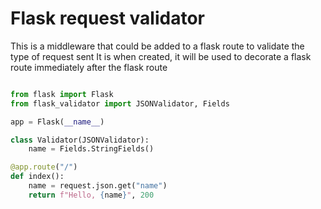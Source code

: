 # Flask request validator

This is a middleware that could be added to a flask route to validate the type of request sent
It is when created, it will be used to decorate a flask route immediately after the flask route

```python

from flask import Flask
from flask_validator import JSONValidator, Fields

app = Flask(__name__)

class Validator(JSONValidator):
    name = Fields.StringFields()

@app.route("/")
def index():
    name = request.json.get("name")
    return f"Hello, {name}", 200

```